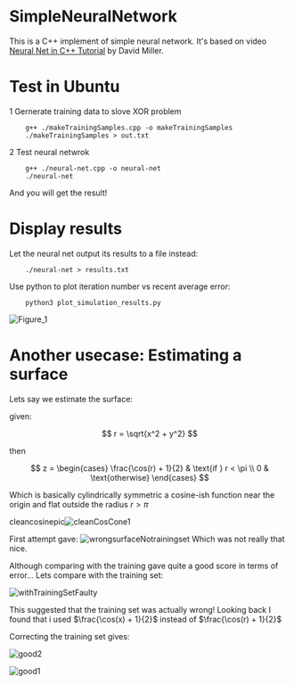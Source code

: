# SimpleNeuralNetwork
This is a C++ implement of simple neural network. It's based on video [Neural Net in C++ Tutorial](https://vimeo.com/19569529) by David Miller.
# Test in Ubuntu
1 Gernerate training data to slove XOR problem
```
    g++ ./makeTrainingSamples.cpp -o makeTrainingSamples
    ./makeTrainingSamples > out.txt
```
2 Test neural netwrok
```
    g++ ./neural-net.cpp -o neural-net
    ./neural-net
```
And you will get the result!



# Display results
Let the neural net output its results to a file instead:
```
    ./neural-net > results.txt
```

Use python to plot iteration number vs recent average error:
``` 
    python3 plot_simulation_results.py
```

![Figure_1](https://github.com/bartboogmans/SimpleNeuralNetwork/assets/5917472/dcb5eb31-ac09-4ebc-8213-6934ab3b3e02)


# Another usecase: Estimating a surface
Lets say we estimate the surface:

given:

$$ r = \sqrt{x^2 + y^2} $$

then 

$$ z = \begin{cases} 
      \frac{\cos(r) + 1}{2} & \text{if } r < \pi \\
      0 & \text{otherwise}
   \end{cases} $$

Which is basically cylindrically symmetric a cosine-ish function near the origin and flat outside the radius $r>\pi$

cleancosinepic![cleanCosCone1](https://github.com/bartboogmans/SimpleNeuralNetwork/assets/5917472/fed39ca4-59cd-4ac9-8168-142fb63f264c)

First attempt gave:
![wrongsurfaceNotrainingset](https://github.com/bartboogmans/SimpleNeuralNetwork/assets/5917472/1b32cea1-564a-41fe-8d9e-9da86f3ea046)
Which was not really that nice. 

Although comparing with the training gave quite a good score in terms of error... Lets compare with the training set:

![withTrainingSetFaulty](https://github.com/bartboogmans/SimpleNeuralNetwork/assets/5917472/6fb09076-4b8c-44dd-8af5-45778afa2441)

This suggested that the training set was actually wrong! Looking back I found that i used $\frac{\cos(x) + 1}{2}$ instead of $\frac{\cos(r) + 1}{2}$

Correcting the training set gives:

![good2](https://github.com/bartboogmans/SimpleNeuralNetwork/assets/5917472/3807bf10-3bde-4ca0-b2ad-c7b4bbca50e8)

![good1](https://github.com/bartboogmans/SimpleNeuralNetwork/assets/5917472/759361d4-ef20-45d4-82e9-f98969ab1259)





